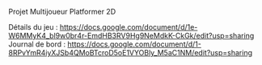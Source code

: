Projet  Multijoueur Platformer 2D

Détails du jeu : https://docs.google.com/document/d/1e-W6MMyK4_bl9w0br4r-EmdHB3RV9Hg9NeMdkK-CkGk/edit?usp=sharing
Journal de bord : https://docs.google.com/document/d/1-8RPvYmR4iyXJSb4QMoBTcroD5oE1VYOBly_M5aC1NM/edit?usp=sharing